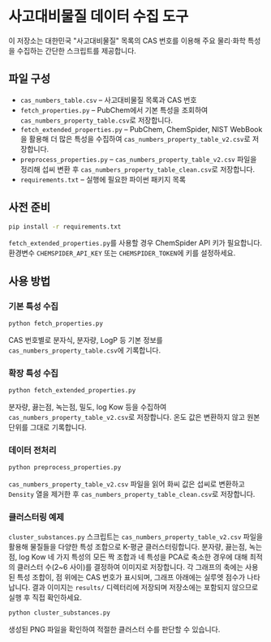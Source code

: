 # 사고대비물질 데이터 수집 도구

이 저장소는 대한민국 "사고대비물질" 목록의 CAS 번호를 이용해 주요 물리·화학 특성을 수집하는 간단한 스크립트를 제공합니다.

## 파일 구성

- `cas_numbers_table.csv` – 사고대비물질 목록과 CAS 번호
- `fetch_properties.py` – PubChem에서 기본 특성을 조회하여 `cas_numbers_property_table.csv`로 저장합니다.
- `fetch_extended_properties.py` – PubChem, ChemSpider, NIST WebBook을 활용해 더 많은 특성을 수집하여 `cas_numbers_property_table_v2.csv`로 저장합니다.
- `preprocess_properties.py` – `cas_numbers_property_table_v2.csv` 파일을 정리해 섭씨 변환 후 `cas_numbers_property_table_clean.csv`로 저장합니다.
- `requirements.txt` – 실행에 필요한 파이썬 패키지 목록

## 사전 준비

```bash
pip install -r requirements.txt
```

`fetch_extended_properties.py`를 사용할 경우 ChemSpider API 키가 필요합니다. 환경변수 `CHEMSPIDER_API_KEY` 또는 `CHEMSPIDER_TOKEN`에 키를 설정하세요.

## 사용 방법

### 기본 특성 수집

```bash
python fetch_properties.py
```

CAS 번호별로 분자식, 분자량, LogP 등 기본 정보를 `cas_numbers_property_table.csv`에 기록합니다.

### 확장 특성 수집

```bash
python fetch_extended_properties.py
```

분자량, 끓는점, 녹는점, 밀도, log Kow 등을 수집하여 `cas_numbers_property_table_v2.csv`로 저장합니다. 온도 값은 변환하지 않고 원본 단위를 그대로 기록합니다.

### 데이터 전처리

```bash
python preprocess_properties.py
```

`cas_numbers_property_table_v2.csv` 파일을 읽어 화씨 값은 섭씨로 변환하고 `Density` 열을 제거한 후 `cas_numbers_property_table_clean.csv`로 저장합니다.

### 클러스터링 예제

`cluster_substances.py` 스크립트는 `cas_numbers_property_table_v2.csv` 파일을 활용해 물질들을 다양한 특성 조합으로 K-평균 클러스터링합니다. 분자량, 끓는점, 녹는점, log Kow 네 가지 특성의 모든 짝 조합과 네 특성을 PCA로 축소한 경우에 대해 최적의 클러스터 수(2~6 사이)를 결정하여 이미지로 저장합니다. 각 그래프의 축에는 사용된 특성 조합이, 점 위에는 CAS 번호가 표시되며, 그래프 아래에는 실루엣 점수가 나타납니다. 결과 이미지는 `results/` 디렉터리에 저장되며 저장소에는 포함되지 않으므로 실행 후 직접 확인하세요.

```bash
python cluster_substances.py
```

생성된 PNG 파일을 확인하여 적절한 클러스터 수를 판단할 수 있습니다.
